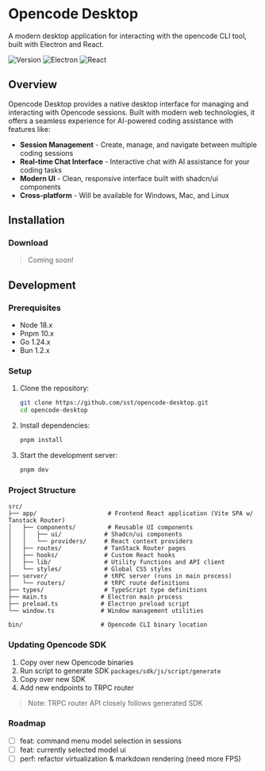 # Opencode Desktop

A modern desktop application for interacting with the opencode CLI tool, built with Electron and React.

![Version](https://img.shields.io/badge/version-0.1.0-blue.svg)
![Electron](https://img.shields.io/badge/electron-37.0.0-blue.svg)
![React](https://img.shields.io/badge/react-19.1.1-blue.svg)

## Overview

Opencode Desktop provides a native desktop interface for managing and interacting with Opencode sessions.
Built with modern web technologies, it offers a seamless experience for AI-powered coding assistance with features like:

- **Session Management** - Create, manage, and navigate between multiple coding sessions
- **Real-time Chat Interface** - Interactive chat with AI assistance for your coding tasks
- **Modern UI** - Clean, responsive interface built with shadcn/ui components
- **Cross-platform** - Will be available for Windows, Mac, and Linux

## Installation

### Download

> Coming soon!

## Development

### Prerequisites

- Node 18.x
- Pnpm 10.x
- Go 1.24.x
- Bun 1.2.x

### Setup

1. Clone the repository:

   ```bash
   git clone https://github.com/sst/opencode-desktop.git
   cd opencode-desktop
   ```

2. Install dependencies:

   ```bash
   pnpm install
   ```

3. Start the development server:
   ```bash
   pnpm dev
   ```

### Project Structure

```
src/
├── app/                    # Frontend React application (Vite SPA w/ Tanstack Router)
│   ├── components/         # Reusable UI components
│   │   ├── ui/            # Shadcn/ui components
│   │   └── providers/     # React context providers
│   ├── routes/            # TanStack Router pages
│   ├── hooks/             # Custom React hooks
│   ├── lib/               # Utility functions and API client
│   └── styles/            # Global CSS styles
├── server/                # tRPC server (runs in main process)
│   └── routers/           # tRPC route definitions
├── types/                 # TypeScript type definitions
├── main.ts               # Electron main process
├── preload.ts            # Electron preload script
└── window.ts             # Window management utilities

bin/                      # Opencode CLI binary location
```

### Updating Opencode SDK

1. Copy over new Opencode binaries
2. Run script to generate SDK `packages/sdk/js/script/generate`
3. Copy over new SDK
4. Add new endpoints to TRPC router

> Note: TRPC router API closely follows generated SDK

### Roadmap

- [ ] feat: command menu model selection in sessions
- [ ] feat: currently selected model ui
- [ ] perf: refactor virtualization & markdown rendering (need more FPS)
